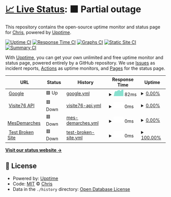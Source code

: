 # [📈 Live Status](https://PragmaChris.github.io/uptime): <!--live status--> **🟧 Partial outage**

This repository contains the open-source uptime monitor and status page for [Chris](https://PragmaChris.github.io/uptime), powered by [Upptime](https://github.com/upptime/upptime).

[![Uptime CI](https://github.com/PragmaChris/uptime/workflows/Uptime%20CI/badge.svg)](https://github.com/PragmaChris/uptime/actions?query=workflow%3A%22Uptime+CI%22)
[![Response Time CI](https://github.com/PragmaChris/uptime/workflows/Response%20Time%20CI/badge.svg)](https://github.com/PragmaChris/uptime/actions?query=workflow%3A%22Response+Time+CI%22)
[![Graphs CI](https://github.com/PragmaChris/uptime/workflows/Graphs%20CI/badge.svg)](https://github.com/PragmaChris/uptime/actions?query=workflow%3A%22Graphs+CI%22)
[![Static Site CI](https://github.com/PragmaChris/uptime/workflows/Static%20Site%20CI/badge.svg)](https://github.com/PragmaChris/uptime/actions?query=workflow%3A%22Static+Site+CI%22)
[![Summary CI](https://github.com/PragmaChris/uptime/workflows/Summary%20CI/badge.svg)](https://github.com/PragmaChris/uptime/actions?query=workflow%3A%22Summary+CI%22)

With [Upptime](https://upptime.js.org), you can get your own unlimited and free uptime monitor and status page, powered entirely by a GitHub repository. We use [Issues](https://github.com/PragmaChris/uptime/issues) as incident reports, [Actions](https://github.com/PragmaChris/uptime/actions) as uptime monitors, and [Pages](https://PragmaChris.github.io/uptime) for the status page.

<!--start: status pages-->
<!-- This summary is generated by Upptime (https://github.com/upptime/upptime) -->
<!-- Do not edit this manually, your changes will be overwritten -->
<!-- prettier-ignore -->
| URL | Status | History | Response Time | Uptime |
| --- | ------ | ------- | ------------- | ------ |
| <img alt="" src="https://icons.duckduckgo.com/ip3/www.google.com.ico" height="13"> [Google](https://www.google.com) | 🟩 Up | [google.yml](https://github.com/PragmaChris/uptime/commits/HEAD/history/google.yml) | <details><summary><img alt="Response time graph" src="./graphs/google/response-time-week.png" height="20"> 82ms</summary><br><a href="https://PragmaChris.github.io/uptime/history/google"><img alt="Response time 113" src="https://img.shields.io/endpoint?url=https%3A%2F%2Fraw.githubusercontent.com%2FPragmaChris%2Fuptime%2FHEAD%2Fapi%2Fgoogle%2Fresponse-time.json"></a><br><a href="https://PragmaChris.github.io/uptime/history/google"><img alt="24-hour response time 91" src="https://img.shields.io/endpoint?url=https%3A%2F%2Fraw.githubusercontent.com%2FPragmaChris%2Fuptime%2FHEAD%2Fapi%2Fgoogle%2Fresponse-time-day.json"></a><br><a href="https://PragmaChris.github.io/uptime/history/google"><img alt="7-day response time 82" src="https://img.shields.io/endpoint?url=https%3A%2F%2Fraw.githubusercontent.com%2FPragmaChris%2Fuptime%2FHEAD%2Fapi%2Fgoogle%2Fresponse-time-week.json"></a><br><a href="https://PragmaChris.github.io/uptime/history/google"><img alt="30-day response time 86" src="https://img.shields.io/endpoint?url=https%3A%2F%2Fraw.githubusercontent.com%2FPragmaChris%2Fuptime%2FHEAD%2Fapi%2Fgoogle%2Fresponse-time-month.json"></a><br><a href="https://PragmaChris.github.io/uptime/history/google"><img alt="1-year response time 113" src="https://img.shields.io/endpoint?url=https%3A%2F%2Fraw.githubusercontent.com%2FPragmaChris%2Fuptime%2FHEAD%2Fapi%2Fgoogle%2Fresponse-time-year.json"></a></details> | <details><summary><a href="https://PragmaChris.github.io/uptime/history/google">0.00%</a></summary><a href="https://PragmaChris.github.io/uptime/history/google"><img alt="All-time uptime 4.30%" src="https://img.shields.io/endpoint?url=https%3A%2F%2Fraw.githubusercontent.com%2FPragmaChris%2Fuptime%2FHEAD%2Fapi%2Fgoogle%2Fuptime.json"></a><br><a href="https://PragmaChris.github.io/uptime/history/google"><img alt="24-hour uptime 0.00%" src="https://img.shields.io/endpoint?url=https%3A%2F%2Fraw.githubusercontent.com%2FPragmaChris%2Fuptime%2FHEAD%2Fapi%2Fgoogle%2Fuptime-day.json"></a><br><a href="https://PragmaChris.github.io/uptime/history/google"><img alt="7-day uptime 0.00%" src="https://img.shields.io/endpoint?url=https%3A%2F%2Fraw.githubusercontent.com%2FPragmaChris%2Fuptime%2FHEAD%2Fapi%2Fgoogle%2Fuptime-week.json"></a><br><a href="https://PragmaChris.github.io/uptime/history/google"><img alt="30-day uptime 0.00%" src="https://img.shields.io/endpoint?url=https%3A%2F%2Fraw.githubusercontent.com%2FPragmaChris%2Fuptime%2FHEAD%2Fapi%2Fgoogle%2Fuptime-month.json"></a><br><a href="https://PragmaChris.github.io/uptime/history/google"><img alt="1-year uptime 4.30%" src="https://img.shields.io/endpoint?url=https%3A%2F%2Fraw.githubusercontent.com%2FPragmaChris%2Fuptime%2FHEAD%2Fapi%2Fgoogle%2Fuptime-year.json"></a></details>
| <img alt="" src="https://icons.duckduckgo.com/ip3/visite76.seinemaritime.fr.ico" height="13"> [Visite76 API](https://visite76.seinemaritime.fr/visite76-backend-ws/application/versions) | 🟥 Down | [visite76-api.yml](https://github.com/PragmaChris/uptime/commits/HEAD/history/visite76-api.yml) | <details><summary><img alt="Response time graph" src="./graphs/visite76-api/response-time-week.png" height="20"> 0ms</summary><br><a href="https://PragmaChris.github.io/uptime/history/visite76-api"><img alt="Response time 0" src="https://img.shields.io/endpoint?url=https%3A%2F%2Fraw.githubusercontent.com%2FPragmaChris%2Fuptime%2FHEAD%2Fapi%2Fvisite76-api%2Fresponse-time.json"></a><br><a href="https://PragmaChris.github.io/uptime/history/visite76-api"><img alt="24-hour response time 0" src="https://img.shields.io/endpoint?url=https%3A%2F%2Fraw.githubusercontent.com%2FPragmaChris%2Fuptime%2FHEAD%2Fapi%2Fvisite76-api%2Fresponse-time-day.json"></a><br><a href="https://PragmaChris.github.io/uptime/history/visite76-api"><img alt="7-day response time 0" src="https://img.shields.io/endpoint?url=https%3A%2F%2Fraw.githubusercontent.com%2FPragmaChris%2Fuptime%2FHEAD%2Fapi%2Fvisite76-api%2Fresponse-time-week.json"></a><br><a href="https://PragmaChris.github.io/uptime/history/visite76-api"><img alt="30-day response time 0" src="https://img.shields.io/endpoint?url=https%3A%2F%2Fraw.githubusercontent.com%2FPragmaChris%2Fuptime%2FHEAD%2Fapi%2Fvisite76-api%2Fresponse-time-month.json"></a><br><a href="https://PragmaChris.github.io/uptime/history/visite76-api"><img alt="1-year response time 0" src="https://img.shields.io/endpoint?url=https%3A%2F%2Fraw.githubusercontent.com%2FPragmaChris%2Fuptime%2FHEAD%2Fapi%2Fvisite76-api%2Fresponse-time-year.json"></a></details> | <details><summary><a href="https://PragmaChris.github.io/uptime/history/visite76-api">0.00%</a></summary><a href="https://PragmaChris.github.io/uptime/history/visite76-api"><img alt="All-time uptime 0.00%" src="https://img.shields.io/endpoint?url=https%3A%2F%2Fraw.githubusercontent.com%2FPragmaChris%2Fuptime%2FHEAD%2Fapi%2Fvisite76-api%2Fuptime.json"></a><br><a href="https://PragmaChris.github.io/uptime/history/visite76-api"><img alt="24-hour uptime 0.00%" src="https://img.shields.io/endpoint?url=https%3A%2F%2Fraw.githubusercontent.com%2FPragmaChris%2Fuptime%2FHEAD%2Fapi%2Fvisite76-api%2Fuptime-day.json"></a><br><a href="https://PragmaChris.github.io/uptime/history/visite76-api"><img alt="7-day uptime 0.00%" src="https://img.shields.io/endpoint?url=https%3A%2F%2Fraw.githubusercontent.com%2FPragmaChris%2Fuptime%2FHEAD%2Fapi%2Fvisite76-api%2Fuptime-week.json"></a><br><a href="https://PragmaChris.github.io/uptime/history/visite76-api"><img alt="30-day uptime 0.00%" src="https://img.shields.io/endpoint?url=https%3A%2F%2Fraw.githubusercontent.com%2FPragmaChris%2Fuptime%2FHEAD%2Fapi%2Fvisite76-api%2Fuptime-month.json"></a><br><a href="https://PragmaChris.github.io/uptime/history/visite76-api"><img alt="1-year uptime 0.00%" src="https://img.shields.io/endpoint?url=https%3A%2F%2Fraw.githubusercontent.com%2FPragmaChris%2Fuptime%2FHEAD%2Fapi%2Fvisite76-api%2Fuptime-year.json"></a></details>
| <img alt="" src="https://icons.duckduckgo.com/ip3/mesdemarches.seinemaritime.fr.ico" height="13"> [MesDemarches](https://mesdemarches.seinemaritime.fr) | 🟥 Down | [mes-demarches.yml](https://github.com/PragmaChris/uptime/commits/HEAD/history/mes-demarches.yml) | <details><summary><img alt="Response time graph" src="./graphs/mes-demarches/response-time-week.png" height="20"> 0ms</summary><br><a href="https://PragmaChris.github.io/uptime/history/mes-demarches"><img alt="Response time 0" src="https://img.shields.io/endpoint?url=https%3A%2F%2Fraw.githubusercontent.com%2FPragmaChris%2Fuptime%2FHEAD%2Fapi%2Fmes-demarches%2Fresponse-time.json"></a><br><a href="https://PragmaChris.github.io/uptime/history/mes-demarches"><img alt="24-hour response time 0" src="https://img.shields.io/endpoint?url=https%3A%2F%2Fraw.githubusercontent.com%2FPragmaChris%2Fuptime%2FHEAD%2Fapi%2Fmes-demarches%2Fresponse-time-day.json"></a><br><a href="https://PragmaChris.github.io/uptime/history/mes-demarches"><img alt="7-day response time 0" src="https://img.shields.io/endpoint?url=https%3A%2F%2Fraw.githubusercontent.com%2FPragmaChris%2Fuptime%2FHEAD%2Fapi%2Fmes-demarches%2Fresponse-time-week.json"></a><br><a href="https://PragmaChris.github.io/uptime/history/mes-demarches"><img alt="30-day response time 0" src="https://img.shields.io/endpoint?url=https%3A%2F%2Fraw.githubusercontent.com%2FPragmaChris%2Fuptime%2FHEAD%2Fapi%2Fmes-demarches%2Fresponse-time-month.json"></a><br><a href="https://PragmaChris.github.io/uptime/history/mes-demarches"><img alt="1-year response time 0" src="https://img.shields.io/endpoint?url=https%3A%2F%2Fraw.githubusercontent.com%2FPragmaChris%2Fuptime%2FHEAD%2Fapi%2Fmes-demarches%2Fresponse-time-year.json"></a></details> | <details><summary><a href="https://PragmaChris.github.io/uptime/history/mes-demarches">0.00%</a></summary><a href="https://PragmaChris.github.io/uptime/history/mes-demarches"><img alt="All-time uptime 0.00%" src="https://img.shields.io/endpoint?url=https%3A%2F%2Fraw.githubusercontent.com%2FPragmaChris%2Fuptime%2FHEAD%2Fapi%2Fmes-demarches%2Fuptime.json"></a><br><a href="https://PragmaChris.github.io/uptime/history/mes-demarches"><img alt="24-hour uptime 0.00%" src="https://img.shields.io/endpoint?url=https%3A%2F%2Fraw.githubusercontent.com%2FPragmaChris%2Fuptime%2FHEAD%2Fapi%2Fmes-demarches%2Fuptime-day.json"></a><br><a href="https://PragmaChris.github.io/uptime/history/mes-demarches"><img alt="7-day uptime 0.00%" src="https://img.shields.io/endpoint?url=https%3A%2F%2Fraw.githubusercontent.com%2FPragmaChris%2Fuptime%2FHEAD%2Fapi%2Fmes-demarches%2Fuptime-week.json"></a><br><a href="https://PragmaChris.github.io/uptime/history/mes-demarches"><img alt="30-day uptime 0.00%" src="https://img.shields.io/endpoint?url=https%3A%2F%2Fraw.githubusercontent.com%2FPragmaChris%2Fuptime%2FHEAD%2Fapi%2Fmes-demarches%2Fuptime-month.json"></a><br><a href="https://PragmaChris.github.io/uptime/history/mes-demarches"><img alt="1-year uptime 0.00%" src="https://img.shields.io/endpoint?url=https%3A%2F%2Fraw.githubusercontent.com%2FPragmaChris%2Fuptime%2FHEAD%2Fapi%2Fmes-demarches%2Fuptime-year.json"></a></details>
| <img alt="" src="https://icons.duckduckgo.com/ip3/thissitedoesnotexist.koj.co.ico" height="13"> [Test Broken Site](https://thissitedoesnotexist.koj.co) | 🟥 Down | [test-broken-site.yml](https://github.com/PragmaChris/uptime/commits/HEAD/history/test-broken-site.yml) | <details><summary><img alt="Response time graph" src="./graphs/test-broken-site/response-time-week.png" height="20"> 0ms</summary><br><a href="https://PragmaChris.github.io/uptime/history/test-broken-site"><img alt="Response time 0" src="https://img.shields.io/endpoint?url=https%3A%2F%2Fraw.githubusercontent.com%2FPragmaChris%2Fuptime%2FHEAD%2Fapi%2Ftest-broken-site%2Fresponse-time.json"></a><br><a href="https://PragmaChris.github.io/uptime/history/test-broken-site"><img alt="24-hour response time 0" src="https://img.shields.io/endpoint?url=https%3A%2F%2Fraw.githubusercontent.com%2FPragmaChris%2Fuptime%2FHEAD%2Fapi%2Ftest-broken-site%2Fresponse-time-day.json"></a><br><a href="https://PragmaChris.github.io/uptime/history/test-broken-site"><img alt="7-day response time 0" src="https://img.shields.io/endpoint?url=https%3A%2F%2Fraw.githubusercontent.com%2FPragmaChris%2Fuptime%2FHEAD%2Fapi%2Ftest-broken-site%2Fresponse-time-week.json"></a><br><a href="https://PragmaChris.github.io/uptime/history/test-broken-site"><img alt="30-day response time 0" src="https://img.shields.io/endpoint?url=https%3A%2F%2Fraw.githubusercontent.com%2FPragmaChris%2Fuptime%2FHEAD%2Fapi%2Ftest-broken-site%2Fresponse-time-month.json"></a><br><a href="https://PragmaChris.github.io/uptime/history/test-broken-site"><img alt="1-year response time 0" src="https://img.shields.io/endpoint?url=https%3A%2F%2Fraw.githubusercontent.com%2FPragmaChris%2Fuptime%2FHEAD%2Fapi%2Ftest-broken-site%2Fresponse-time-year.json"></a></details> | <details><summary><a href="https://PragmaChris.github.io/uptime/history/test-broken-site">100.00%</a></summary><a href="https://PragmaChris.github.io/uptime/history/test-broken-site"><img alt="All-time uptime 100.00%" src="https://img.shields.io/endpoint?url=https%3A%2F%2Fraw.githubusercontent.com%2FPragmaChris%2Fuptime%2FHEAD%2Fapi%2Ftest-broken-site%2Fuptime.json"></a><br><a href="https://PragmaChris.github.io/uptime/history/test-broken-site"><img alt="24-hour uptime 100.00%" src="https://img.shields.io/endpoint?url=https%3A%2F%2Fraw.githubusercontent.com%2FPragmaChris%2Fuptime%2FHEAD%2Fapi%2Ftest-broken-site%2Fuptime-day.json"></a><br><a href="https://PragmaChris.github.io/uptime/history/test-broken-site"><img alt="7-day uptime 100.00%" src="https://img.shields.io/endpoint?url=https%3A%2F%2Fraw.githubusercontent.com%2FPragmaChris%2Fuptime%2FHEAD%2Fapi%2Ftest-broken-site%2Fuptime-week.json"></a><br><a href="https://PragmaChris.github.io/uptime/history/test-broken-site"><img alt="30-day uptime 100.00%" src="https://img.shields.io/endpoint?url=https%3A%2F%2Fraw.githubusercontent.com%2FPragmaChris%2Fuptime%2FHEAD%2Fapi%2Ftest-broken-site%2Fuptime-month.json"></a><br><a href="https://PragmaChris.github.io/uptime/history/test-broken-site"><img alt="1-year uptime 100.00%" src="https://img.shields.io/endpoint?url=https%3A%2F%2Fraw.githubusercontent.com%2FPragmaChris%2Fuptime%2FHEAD%2Fapi%2Ftest-broken-site%2Fuptime-year.json"></a></details>

<!--end: status pages-->

[**Visit our status website →**](https://PragmaChris.github.io/uptime)

## 📄 License

- Powered by: [Upptime](https://github.com/upptime/upptime)
- Code: [MIT](./LICENSE) © [Chris](https://PragmaChris.github.io/uptime)
- Data in the `./history` directory: [Open Database License](https://opendatacommons.org/licenses/odbl/1-0/)
